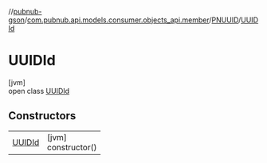 //[pubnub-gson](../../../../index.md)/[com.pubnub.api.models.consumer.objects_api.member](../../index.md)/[PNUUID](../index.md)/[UUIDId](index.md)

# UUIDId

[jvm]\
open class [UUIDId](index.md)

## Constructors

| | |
|---|---|
| [UUIDId](-u-u-i-d-id.md) | [jvm]<br>constructor() |
